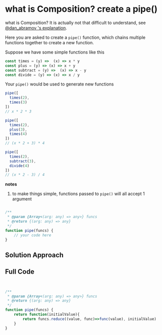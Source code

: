 # what is Composition? create a pipe()

what is Composition? It is actually not that difficult to understand, see [@dan_abramov 's explanation](https://whatthefuck.is/composition).

Here you are asked to create a `pipe()` function, which chains multiple functions together to create a new function.

Suppose we have some simple functions like this

```js
const times = (y) =>  (x) => x * y
const plus = (y) => (x) => x + y
const subtract = (y) =>  (x) => x - y
const divide = (y) => (x) => x / y
```

Your `pipe()` would be used to generate new functions

```js
pipe([
  times(2),
  times(3)
])  
// x * 2 * 3

pipe([
  times(2),
  plus(3),
  times(4)
]) 
// (x * 2 + 3) * 4

pipe([
  times(2),
  subtract(3),
  divide(4)
]) 
// (x * 2 - 3) / 4
```

**notes**

1. to make things simple, functions passed to `pipe()` will all accept 1 argument

```js

/**
 * @param {Array<(arg: any) => any>} funcs 
 * @return {(arg: any) => any}
 */
function pipe(funcs) {
	// your code here
}
```

## Solution Approach



## Full Code

```js


/**
 * @param {Array<(arg: any) => any>} funcs 
 * @return {(arg: any) => any}
 */
function pipe(funcs) {
	return function(initialValue){
		return funcs.reduce((value, func)=>func(value), initialValue)
	}
}
```



